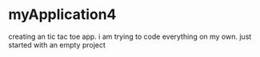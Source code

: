 # myApplication4

creating an tic tac toe app.
i am trying to code everything on my own. just started with an empty project 
